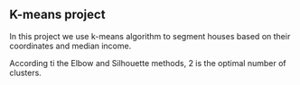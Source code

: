 ## K-means project

In this project we use k-means algorithm to segment houses based on their coordinates and median income.

According ti the Elbow and Silhouette methods, 2 is the optimal number of clusters.